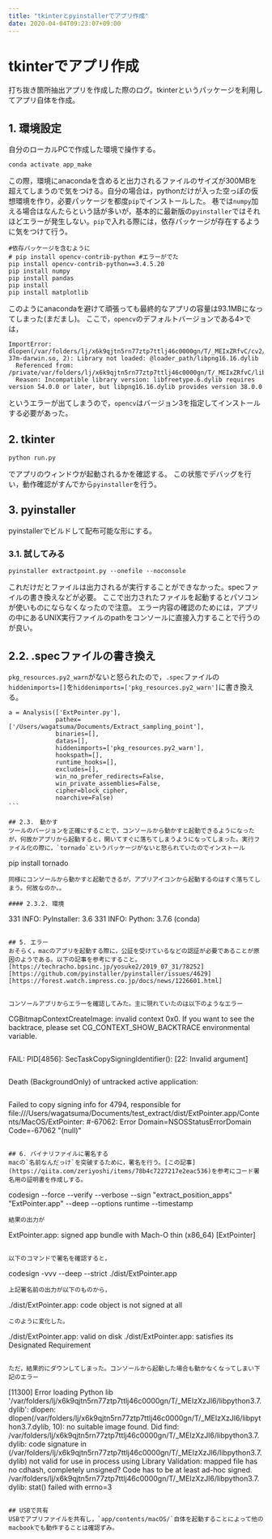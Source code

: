 ```yaml
---
title: "tkinterとpyinstallerでアプリ作成"
date: 2020-04-04T09:23:07+09:00
---
```


# tkinterでアプリ作成
打ち抜き箇所抽出アプリを作成した際のログ。tkinterというパッケージを利用してアプリ自体を作成。

## 1. 環境設定
自分のローカルPCで作成した環境で操作する。
```
conda activate app_make
```
この際，環境にanacondaを含めると出力されるファイルのサイズが300MBを超えてしまうので気をつける。自分の場合は，pythonだけが入った空っぽの仮想環境を作り，必要パッケージを都度`pip`でインストールした。
巷では`numpy`加える場合はなんたらという話が多いが，基本的に最新版の`pyinstaller`ではそれほどエラーが発生しない。`pip`で入れる際には，依存パッケージが存在するように気をつけて行う。
```
#依存パッケージを含むように
# pip install opencv-contrib-python #エラーがでた
pip install opencv-contrib-python==3.4.5.20
pip install numpy
pip install pandas
pip install
pip install matplotlib
```
このようにanacondaを避けて頑張っても最終的なアプリの容量は93.1MBになってしまった(まだまし)。
ここで，`opencv`のデフォルトバージョンである4>では，
```
ImportError: dlopen(/var/folders/lj/x6k9qjtn5rn77ztp7ttlj46c0000gn/T/_MEIxZRfvC/cv2/cv2.cpython-37m-darwin.so, 2): Library not loaded: @loader_path/libpng16.16.dylib
  Referenced from: /private/var/folders/lj/x6k9qjtn5rn77ztp7ttlj46c0000gn/T/_MEIxZRfvC/libfreetype.6.dylib
  Reason: Incompatible library version: libfreetype.6.dylib requires version 54.0.0 or later, but libpng16.16.dylib provides version 38.0.0
```
というエラーが出てしまうので，`opencv`はバージョン3を指定してインストールする必要があった。

## 2. tkinter
```
python run.py
```
でアプリのウィンドウが起動されるかを確認する。
この状態でデバッグを行い，動作確認がすんでから`pyinstaller`を行う。

## 3. pyinstaller
pyinstallerでビルドして配布可能な形にする。

### 3.1. 試してみる
```
pyinstaller extractpoint.py --onefile --noconsole
```
これだけだとファイルは出力されるが実行することができなかった。specファイルの書き換えなどが必要。
ここで出力されたファイルを起動するとパソコンが使いものにならなくなったので注意。
エラー内容の確認のためには，アプリの中にあるUNIX実行ファイルのpathをコンソールに直接入力することで行うのが良い。

## 2.2. .specファイルの書き換え
`pkg_resources.py2_warn`がないと怒られたので，`.spec`ファイルの`hiddenimports=[]`を`hiddenimports=['pkg_resources.py2_warn']`に書き換える。
```
a = Analysis(['ExtPointer.py'],
             pathex=['/Users/wagatsuma/Documents/Extract_sampling_point'],
             binaries=[],
             datas=[],
             hiddenimports=['pkg_resources.py2_warn'],
             hookspath=[],
             runtime_hooks=[],
             excludes=[],
             win_no_prefer_redirects=False,
             win_private_assemblies=False,
             cipher=block_cipher,
             noarchive=False)
```　

## 2.3.　動かす　
ツールのバージョンを正確にすることで，コンソールから動かすと起動できるようになったが，何故かアプリから起動すると，開いてすぐに落ちてしまうようになってしまった。実行ファイル化の際に，`tornado`というパッケージがないと怒られていたのでインストール
```
pip install tornado
```
同様にコンソールから動かすと起動できるが，アプリアイコンから起動するのはすぐ落ちてしまう。何故なのか。。

#### 2.3.2. 環境
```
331 INFO: PyInstaller: 3.6
331 INFO: Python: 3.7.6 (conda)
```

## 5. エラー
おそらく，macのアプリを起動する際に，公証を受けているなどの認証が必要であることが原因のようである。以下の記事を参考にすること。
[https://techracho.bpsinc.jp/yosuke2/2019_07_31/78252]
[https://github.com/pyinstaller/pyinstaller/issues/4629]
[https://forest.watch.impress.co.jp/docs/news/1226601.html]


コンソールアプリからエラーを確認してみた。主に現れていたのは以下のようなエラー

```
CGBitmapContextCreateImage: invalid context 0x0. If you want to see the backtrace, please set CG_CONTEXT_SHOW_BACKTRACE environmental variable.
```

```
FAIL: PID[4856]: SecTaskCopySigningIdentifier(): [22: Invalid argument]
```

```
Death (BackgroundOnly) of untracked active application: <private>
```

```
Failed to copy signing info for 4794, responsible for file:///Users/wagatsuma/Documents/test_extract/dist/ExtPointer.app/Contents/MacOS/ExtPointer: #-67062: Error Domain=NSOSStatusErrorDomain Code=-67062 "(null)"
```

## 6. バイナリファイルに署名する　
macの`名前なんだっけ`を突破するために，署名を行う。[この記事](https://qiita.com/zeriyoshi/items/78b4c7227217e2eac536)を参考にコード署名用の証明書を作成しする。

```
codesign --force --verify --verbose --sign "extract_position_apps" "ExtPointer.app" --deep --options runtime --timestamp
```
結果の出力が
```
ExtPointer.app: signed app bundle with Mach-O thin (x86_64) [ExtPointer]
```

以下のコマンドで署名を確認すると，
```
codesign -vvv --deep --strict ./dist/ExtPointer.app
```
上記署名前の出力が以下のものから，
```
./dist/ExtPointer.app: code object is not signed at all
```
このように変化した。
```
./dist/ExtPointer.app: valid on disk
./dist/ExtPointer.app: satisfies its Designated Requirement
```

ただ，結果的にダウンしてしまった。コンソールから起動した場合も動かなくなってしまい下記のエラー
```
[11300] Error loading Python lib '/var/folders/lj/x6k9qjtn5rn77ztp7ttlj46c0000gn/T/_MEIzXzJl6/libpython3.7.dylib': dlopen: dlopen(/var/folders/lj/x6k9qjtn5rn77ztp7ttlj46c0000gn/T/_MEIzXzJl6/libpython3.7.dylib, 10): no suitable image found.  Did find:
	/var/folders/lj/x6k9qjtn5rn77ztp7ttlj46c0000gn/T/_MEIzXzJl6/libpython3.7.dylib: code signature in (/var/folders/lj/x6k9qjtn5rn77ztp7ttlj46c0000gn/T/_MEIzXzJl6/libpython3.7.dylib) not valid for use in process using Library Validation: mapped file has no cdhash, completely unsigned? Code has to be at least ad-hoc signed.
	/var/folders/lj/x6k9qjtn5rn77ztp7ttlj46c0000gn/T/_MEIzXzJl6/libpython3.7.dylib: stat() failed with errno=3
  ```

## USBで共有　
USBでアプリファイルを共有し，`app/contents/macOS/`自体を起動することによって他のmacbookでも動作することは確認ずみ。


